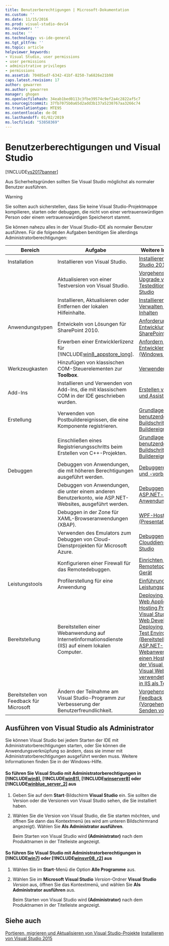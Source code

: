 ```yaml
---
title: Benutzerberechtigungen | Microsoft-Dokumentation
ms.custom: ''
ms.date: 11/15/2016
ms.prod: visual-studio-dev14
ms.reviewer: ''
ms.suite: ''
ms.technology: vs-ide-general
ms.tgt_pltfrm: ''
ms.topic: article
helpviewer_keywords:
- Visual Studio, user permissions
- user permissions
- administrative privileges
- permissions
ms.assetid: 70485ed7-6342-41bf-8250-7a6826e21b98
caps.latest.revision: 17
author: gewarren
ms.author: gewarren
manager: ghogen
ms.openlocfilehash: 34eab1bed0113c3fbe39574c9ef2a4c2822af5c7
ms.sourcegitcommit: 37fb7075b0a65d2add3b137a5230767aa3266c74
ms.translationtype: MTE95
ms.contentlocale: de-DE
ms.lasthandoff: 01/02/2019
ms.locfileid: "53858369"
---
```

# <a name="user-permissions-and-visual-studio"></a>Benutzerberechtigungen und Visual Studio
[!INCLUDE[vs2017banner](../includes/vs2017banner.md)]

Aus Sicherheitsgründen sollten Sie Visual Studio möglichst als normaler Benutzer ausführen.

> [!WARNING]
>  Sie sollten auch sicherstellen, dass Sie keine Visual Studio-Projektmappe kompilieren, starten oder debuggen, die nicht von einer vertrauenswürdigen Person oder einem vertrauenswürdigen Speicherort stammt.

 Sie können nahezu alles in der Visual Studio-IDE als normaler Benutzer ausführen. Für die folgenden Aufgaben benötigen Sie allerdings Administratorberechtigungen:

|Bereich|Aufgabe|Weitere Informationen|
|----------|----------|--------------------------|
|Installation|Installieren von Visual Studio.|[Installieren von Visual Studio 2015](../install/install-visual-studio-2015.md)|
||Aktualisieren von einer Testversion von Visual Studio.|[Vorgehensweise: Upgrade von einer Testedition von Visual Studio](../install/how-to-upgrade-from-a-trial-edition-of-visual-studio.md)|
||Installieren, Aktualisieren oder Entfernen der lokalen Hilfeinhalte.|[Installieren und Verwalten von lokalen Inhalten](../ide/install-and-manage-local-content.md)|
|Anwendungstypen|Entwickeln von Lösungen für SharePoint 2010.|[Anforderungen für die Entwicklung von SharePoint-Lösungen](http://msdn.microsoft.com/library/ae8ff69d-4540-4380-ab0b-845f7108e89c)|
||Erwerben einer Entwicklerlizenz für [!INCLUDE[win8_appstore_long](../includes/win8-appstore-long-md.md)].|[Anfordern einer Entwicklerlizenz (Windows Store-Apps)](http://go.microsoft.com/fwlink/?LinkID=241313)|
|Werkzeugkasten|Hinzufügen von klassischen COM-Steuerelementen zur **Toolbox**.|[Verwenden der Toolbox](../ide/using-the-toolbox.md)|
|Add-Ins|Installieren und Verwenden von Add-Ins, die mit klassischem COM in der IDE geschrieben wurden.|[Erstellen von Add-Ins und Assistenten](http://msdn.microsoft.com/library/c5a47c21-6668-4de3-898d-afa969317e73)|
|Erstellung|Verwenden von Postbuildereignissen, die eine Komponente registrieren.|[Grundlagen benutzerdefinierter Buildschritte und Buildereignisse](http://msdn.microsoft.com/library/beb2f017-3e9f-4b2c-9b57-2572fd2628e4)|
||Einschließen eines Registrierungsschritts beim Erstellen von C++-Projekten.|[Grundlagen benutzerdefinierter Buildschritte und Buildereignisse](http://msdn.microsoft.com/library/beb2f017-3e9f-4b2c-9b57-2572fd2628e4)|
|Debuggen|Debuggen von Anwendungen, die mit höheren Berechtigungen ausgeführt werden.|[Debuggereinstellungen und -vorbereitung](../debugger/debugger-settings-and-preparation.md)|
||Debuggen von Anwendungen, die unter einem anderen Benutzerkonto, wie ASP.NET-Websites, ausgeführt werden.|[Debuggen von ASP.NET- und AJAX-Anwendungen](../debugger/debugging-aspnet-and-ajax-applications.md)|
||Debuggen in der Zone für XAML-Browseranwendungen (XBAP).|[WPF-Host (PresentationHost.exe)](http://msdn.microsoft.com/library/3215bfa1-722c-4ac8-a7c5-bdd02d30afbd)|
||Verwenden des Emulators zum Debuggen von Cloud-Dienstprojekten für Microsoft Azure.|[Debuggen eines Clouddiensts in Visual Studio](http://go.microsoft.com/fwlink/?LinkId=266725)|
||Konfigurieren einer Firewall für das Remotedebuggen.|[Einrichten der Remotetools auf dem Gerät](http://msdn.microsoft.com/library/90f45630-0d26-4698-8c1f-63f85a12db9c)|
|Leistungstools|Profilerstellung für eine Anwendung|[Einführung in die Leistungsprofilerstellung](../profiling/beginners-guide-to-performance-profiling.md)|
|Bereitstellung|Bereitstellen einer Webanwendung auf Internetinformationsdienste (IIS) auf einem lokalen Computer.|[Deploying an ASP.NET Web Application to a Hosting Provider using Visual Studio or Visual Web Developer: Deploying to IIS as a Test Environment (Bereitstellen einer ASP.NET-Webanwendung für einen Hostinganbieter, der Visual Studio oder Visual Web Developer verwendet: Bereitstellen in IIS als Testumgebung)](http://go.microsoft.com/fwlink/?LinkId=266478)|
|Bereitstellen von Feedback für Microsoft|Ändern der Teilnahme am Visual Studio-Programm zur Verbesserung der Benutzerfreundlichkeit.|[Vorgehensweise: Send Feedback (Vorgehensweise: Senden von Feedback)](../misc/how-to-send-feedback-about-visual-studio.md)|

## <a name="running-visual-studio-as-an-administrator"></a>Ausführen von Visual Studio als Administrator
 Sie können Visual Studio bei jedem Starten der IDE mit Administratorberechtigungen starten, oder Sie können die Anwendungsverknüpfung so ändern, dass sie immer mit Administratorberechtigungen ausgeführt werden muss. Weitere Informationen finden Sie in der Windows-Hilfe.

#### <a name="to-run-visual-studio-with-administrative-permissions-on-includewin8includeswin8-mdmd-includewin81includeswin81-mdmd-includewinserver8includeswinserver8-mdmd-or-includewinblueserver2includeswinblue-server-2-mdmd"></a>So führen Sie Visual Studio mit Administratorberechtigungen in [!INCLUDE[win8](../includes/win8-md.md)], [!INCLUDE[win81](../includes/win81-md.md)], [!INCLUDE[winserver8](../includes/winserver8-md.md)] oder [!INCLUDE[winblue_server_2](../includes/winblue-server-2-md.md)] aus

1.  Geben Sie auf dem **Start**-Bildschirm **Visual Studio** ein. Sie sollten die Version oder die Versionen von Visual Studio sehen, die Sie installiert haben.

2.  Wählen Sie die Version von Visual Studio, die Sie starten möchten, und öffnen Sie dann das Kontextmenü (es wird am unteren Bildschirmrand angezeigt). Wählen Sie **Als Administrator ausführen**.

     Beim Starten von Visual Studio wird **(Administrator)** nach dem Produktnamen in der Titelleiste angezeigt.

#### <a name="to-run-visual-studio-with-administrative-permissions-on-includewin7includeswin7-mdmd-or-includewinsvr08r2includeswinsvr08-r2-mdmd"></a>So führen Sie Visual Studio mit Administratorberechtigungen in [!INCLUDE[win7](../includes/win7-md.md)] oder [!INCLUDE[winsvr08_r2](../includes/winsvr08-r2-md.md)] aus

1.  Wählen Sie im **Start**-Menü die Option **Alle Programme** aus.

2.  Wählen Sie im **Microsoft Visual Studio** *Version*-Ordner **Visual Studio** *Version* aus, öffnen Sie das Kontextmenü, und wählen Sie **Als Administrator ausführen** aus.

     Beim Starten von Visual Studio wird **(Administrator)** nach dem Produktnamen in der Titelleiste angezeigt.

## <a name="see-also"></a>Siehe auch
 [Portieren, migrieren und Aktualisieren von Visual Studio-Projekte](../porting/porting-migrating-and-upgrading-visual-studio-projects.md) [Installieren von Visual Studio 2015](../install/install-visual-studio-2015.md)
